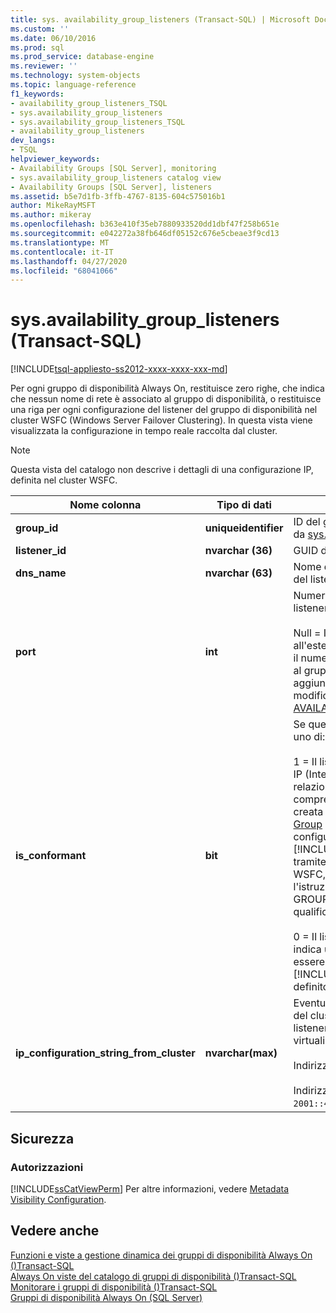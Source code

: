 ```yaml
---
title: sys. availability_group_listeners (Transact-SQL) | Microsoft Docs
ms.custom: ''
ms.date: 06/10/2016
ms.prod: sql
ms.prod_service: database-engine
ms.reviewer: ''
ms.technology: system-objects
ms.topic: language-reference
f1_keywords:
- availability_group_listeners_TSQL
- sys.availability_group_listeners
- sys.availability_group_listeners_TSQL
- availability_group_listeners
dev_langs:
- TSQL
helpviewer_keywords:
- Availability Groups [SQL Server], monitoring
- sys.availability_group_listeners catalog view
- Availability Groups [SQL Server], listeners
ms.assetid: b5e7d1fb-3ffb-4767-8135-604c575016b1
author: MikeRayMSFT
ms.author: mikeray
ms.openlocfilehash: b363e410f35eb7880933520dd1dbf47f258b651e
ms.sourcegitcommit: e042272a38fb646df05152c676e5cbeae3f9cd13
ms.translationtype: MT
ms.contentlocale: it-IT
ms.lasthandoff: 04/27/2020
ms.locfileid: "68041066"
---
```

# <a name="sysavailability_group_listeners-transact-sql"></a>sys.availability_group_listeners (Transact-SQL)
[!INCLUDE[tsql-appliesto-ss2012-xxxx-xxxx-xxx-md](../../includes/tsql-appliesto-ss2012-xxxx-xxxx-xxx-md.md)]

  Per ogni gruppo di disponibilità Always On, restituisce zero righe, che indica che nessun nome di rete è associato al gruppo di disponibilità, o restituisce una riga per ogni configurazione del listener del gruppo di disponibilità nel cluster WSFC (Windows Server Failover Clustering). In questa vista viene visualizzata la configurazione in tempo reale raccolta dal cluster.  
  
> [!NOTE]  
>  Questa vista del catalogo non descrive i dettagli di una configurazione IP, definita nel cluster WSFC.  
  
|Nome colonna|Tipo di dati|Descrizione|  
|-----------------|---------------|-----------------|  
|**group_id**|**uniqueidentifier**|ID del gruppo di disponibilità (**group_id**) da [sys. availability_groups](../../relational-databases/system-catalog-views/sys-availability-groups-transact-sql.md).|  
|**listener_id**|**nvarchar (36)**|GUID dall'ID della risorsa del cluster.|  
|**dns_name**|**nvarchar (63)**|Nome di rete configurato (nome host) del listener del gruppo di disponibilità.|  
|**port**|**int**|Numero di porta TCP configurato per il listener del gruppo di disponibilità.<br /><br /> Null = Il listener è stato configurato all'esterno di [!INCLUDE[ssNoVersion](../../includes/ssnoversion-md.md)] e il numero di porta non è stato aggiunto al gruppo di disponibilità. Per aggiungere la porta, Modify l'opzione modifica listener dell'istruzione [ALTER AVAILABILITY GROUP](../../t-sql/statements/alter-availability-group-transact-sql.md) [!INCLUDE[tsql](../../includes/tsql-md.md)] .|  
|**is_conformant**|**bit**|Se questa configurazione IP è conforme, uno di:<br /><br /> 1 = Il listener è conforme. Tra gli indirizzi IP (Internet Protocol) esistono solo relazioni "OR". La *conformità* comprende ogni configurazione IP creata dall'istruzione [create Availability Group](../../t-sql/statements/create-availability-group-transact-sql.md) [!INCLUDE[tsql](../../includes/tsql-md.md)] . Inoltre, se una configurazione IP creata all'esterno di [!INCLUDE[ssNoVersion](../../includes/ssnoversion-md.md)], ad esempio tramite Gestione cluster di failover WSFC, ma modificabile tramite l'istruzione Tsql ALTER AVAILABILITY GROUP, la configurazione IP viene qualificata come conforme.<br /><br /> 0 = Il listener non è conforme. In genere, indica un indirizzo IP che non può essere configurato tramite i comandi [!INCLUDE[ssNoVersion](../../includes/ssnoversion-md.md)] e che è stato definito direttamente nel cluster WSFC.|  
|**ip_configuration_string_from_cluster**|**nvarchar(max)**|Eventuali stringhe di configurazione IP del cluster per questo listener. Null = Il listener non dispone di indirizzi IP virtuali. Ad esempio:<br /><br /> Indirizzo IPv4: `65.55.39.10`.<br /><br /> Indirizzo IPv6: `2001::4898:23:1002:20f:1fff:feff:b3a3`.|  
  
## <a name="security"></a>Sicurezza  
  
### <a name="permissions"></a>Autorizzazioni  
 [!INCLUDE[ssCatViewPerm](../../includes/sscatviewperm-md.md)] Per altre informazioni, vedere [Metadata Visibility Configuration](../../relational-databases/security/metadata-visibility-configuration.md).  
  
## <a name="see-also"></a>Vedere anche  
 [Funzioni e viste a gestione dinamica dei gruppi di disponibilità Always On &#40;&#41;Transact-SQL](../../relational-databases/system-dynamic-management-views/always-on-availability-groups-dynamic-management-views-functions.md)   
 [Always On viste del catalogo di gruppi di disponibilità &#40;&#41;Transact-SQL](../../relational-databases/system-catalog-views/always-on-availability-groups-catalog-views-transact-sql.md)   
 [Monitorare i gruppi di disponibilità &#40;&#41;Transact-SQL](../../database-engine/availability-groups/windows/monitor-availability-groups-transact-sql.md)   
 [Gruppi di disponibilità Always On &#40;SQL Server&#41;](../../database-engine/availability-groups/windows/always-on-availability-groups-sql-server.md)  
  
  
